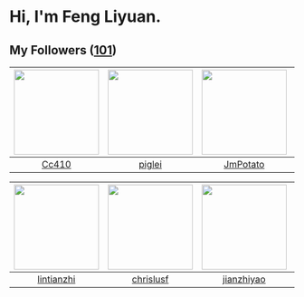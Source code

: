 # Hi, I'm Feng Liyuan.

## My Followers ([101](https://github.com/SunRunAway?tab=followers))

| <img src="https://avatars.githubusercontent.com/u/37112567?v=4" width="150" height="150" /> | <img src="https://avatars.githubusercontent.com/u/731266?v=4" width="150" height="150" /> | <img src="https://avatars.githubusercontent.com/u/1446531?v=4" width="150" height="150" /> | <img src="https://avatars.githubusercontent.com/u/4281540?v=4" width="150" height="150" /> |
| :-----------------------------------------------------------------------------------------: | :---------------------------------------------------------------------------------------: | :----------------------------------------------------------------------------------------: | :----------------------------------------------------------------------------------------: |
|                              [Cc410](https://github.com/Cc410)                              |                            [piglei](https://github.com/piglei)                            |                           [JmPotato](https://github.com/JmPotato)                          |                           [chchannn](https://github.com/chchannn)                          |

| <img src="https://avatars.githubusercontent.com/u/1457382?v=4" width="150" height="150" /> | <img src="https://avatars.githubusercontent.com/u/1543151?v=4" width="150" height="150" /> | <img src="https://avatars.githubusercontent.com/u/6133860?v=4" width="150" height="150" /> | <img src="https://avatars.githubusercontent.com/u/619331?v=4" width="150" height="150" /> |
| :----------------------------------------------------------------------------------------: | :----------------------------------------------------------------------------------------: | :----------------------------------------------------------------------------------------: | :---------------------------------------------------------------------------------------: |
|                         [lintianzhi](https://github.com/lintianzhi)                        |                          [chrislusf](https://github.com/chrislusf)                         |                         [jianzhiyao](https://github.com/jianzhiyao)                        |                        [justmao945](https://github.com/justmao945)                        |
